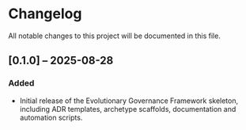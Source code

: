 # Changelog

All notable changes to this project will be documented in this file.

## [0.1.0] – 2025-08-28
### Added
* Initial release of the Evolutionary Governance Framework skeleton, including ADR templates, archetype scaffolds, documentation and automation scripts.